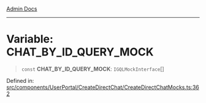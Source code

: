 [Admin Docs](/)

***

# Variable: CHAT\_BY\_ID\_QUERY\_MOCK

> `const` **CHAT\_BY\_ID\_QUERY\_MOCK**: `IGQLMockInterface`[]

Defined in: [src/components/UserPortal/CreateDirectChat/CreateDirectChatMocks.ts:362](https://github.com/PalisadoesFoundation/talawa-admin/blob/main/src/components/UserPortal/CreateDirectChat/CreateDirectChatMocks.ts#L362)
